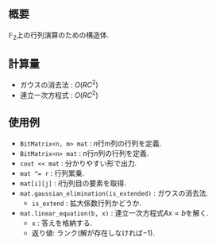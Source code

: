 ## 概要

$\mathbb{F}_2$上の行列演算のための構造体.

## 計算量

- ガウスの消去法 : $O(RC^2)$
- 連立一次方程式 : $O(RC^2)$

## 使用例

- `BitMatrix<n, m> mat` : $n$行$m$列の行列を定義.
- `BitMatrix<n> mat` : $n$行$n$列の行列を定義.
- `cout << mat` : 分かりやすい形で出力.
- `mat ^= r` : 行列累乗.
- `mat[i][j]` : $i$行$j$列目の要素を取得.
- `mat.gaussian_elimination(is_extended)` : ガウスの消去法.
  - `is_extend` : 拡大係数行列かどうか.
- `mat.linear_equation(b, x)` : 連立一次方程式$Ax = b$を解く.
  - `x` : 答えを格納する.
  - 返り値: ランク(解が存在しなければ$-1$).
